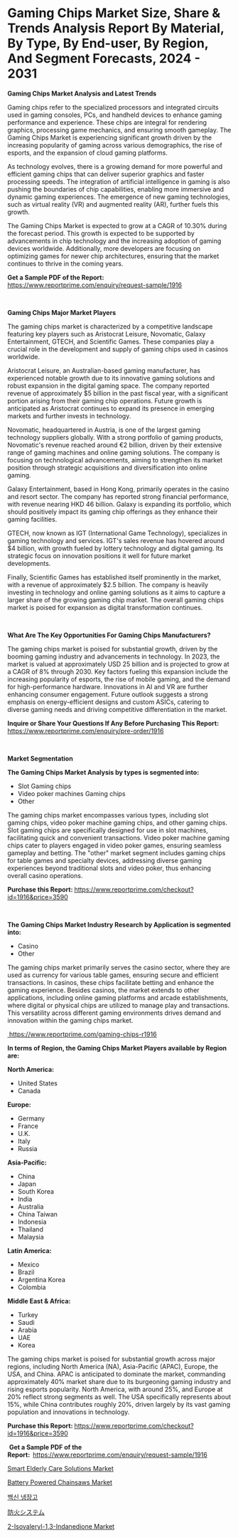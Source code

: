 <p><h1>Gaming Chips Market Size, Share & Trends Analysis Report By Material, By Type, By End-user, By Region, And Segment Forecasts, 2024 - 2031</h1></p><p><strong>Gaming Chips Market Analysis and Latest Trends</strong></p>
<p><p>Gaming chips refer to the specialized processors and integrated circuits used in gaming consoles, PCs, and handheld devices to enhance gaming performance and experience. These chips are integral for rendering graphics, processing game mechanics, and ensuring smooth gameplay. The Gaming Chips Market is experiencing significant growth driven by the increasing popularity of gaming across various demographics, the rise of esports, and the expansion of cloud gaming platforms.</p><p>As technology evolves, there is a growing demand for more powerful and efficient gaming chips that can deliver superior graphics and faster processing speeds. The integration of artificial intelligence in gaming is also pushing the boundaries of chip capabilities, enabling more immersive and dynamic gaming experiences. The emergence of new gaming technologies, such as virtual reality (VR) and augmented reality (AR), further fuels this growth.</p><p>The Gaming Chips Market is expected to grow at a CAGR of 10.30% during the forecast period. This growth is expected to be supported by advancements in chip technology and the increasing adoption of gaming devices worldwide. Additionally, more developers are focusing on optimizing games for newer chip architectures, ensuring that the market continues to thrive in the coming years.</p></p>
<p><strong>Get a Sample PDF of the Report:&nbsp;</strong> <a href="https://www.reportprime.com/enquiry/request-sample/1916">https://www.reportprime.com/enquiry/request-sample/1916</a></p>
<p>&nbsp;</p>
<p><strong>Gaming Chips Major Market Players</strong></p>
<p><p>The gaming chips market is characterized by a competitive landscape featuring key players such as Aristocrat Leisure, Novomatic, Galaxy Entertainment, GTECH, and Scientific Games. These companies play a crucial role in the development and supply of gaming chips used in casinos worldwide.</p><p>Aristocrat Leisure, an Australian-based gaming manufacturer, has experienced notable growth due to its innovative gaming solutions and robust expansion in the digital gaming space. The company reported revenue of approximately $5 billion in the past fiscal year, with a significant portion arising from their gaming chip operations. Future growth is anticipated as Aristocrat continues to expand its presence in emerging markets and further invests in technology.</p><p>Novomatic, headquartered in Austria, is one of the largest gaming technology suppliers globally. With a strong portfolio of gaming products, Novomatic's revenue reached around €2 billion, driven by their extensive range of gaming machines and online gaming solutions. The company is focusing on technological advancements, aiming to strengthen its market position through strategic acquisitions and diversification into online gaming.</p><p>Galaxy Entertainment, based in Hong Kong, primarily operates in the casino and resort sector. The company has reported strong financial performance, with revenue nearing HKD 46 billion. Galaxy is expanding its portfolio, which should positively impact its gaming chip offerings as they enhance their gaming facilities.</p><p>GTECH, now known as IGT (International Game Technology), specializes in gaming technology and services. IGT's sales revenue has hovered around $4 billion, with growth fueled by lottery technology and digital gaming. Its strategic focus on innovation positions it well for future market developments.</p><p>Finally, Scientific Games has established itself prominently in the market, with a revenue of approximately $2.5 billion. The company is heavily investing in technology and online gaming solutions as it aims to capture a larger share of the growing gaming chip market. The overall gaming chips market is poised for expansion as digital transformation continues.</p></p>
<p>&nbsp;</p>
<p><strong>What Are The Key Opportunities For Gaming Chips Manufacturers?</strong></p>
<p><p>The gaming chips market is poised for substantial growth, driven by the booming gaming industry and advancements in technology. In 2023, the market is valued at approximately USD 25 billion and is projected to grow at a CAGR of 8% through 2030. Key factors fueling this expansion include the increasing popularity of esports, the rise of mobile gaming, and the demand for high-performance hardware. Innovations in AI and VR are further enhancing consumer engagement. Future outlook suggests a strong emphasis on energy-efficient designs and custom ASICs, catering to diverse gaming needs and driving competitive differentiation in the market.</p></p>
<p><strong>Inquire or Share Your Questions If Any Before Purchasing This Report:</strong> <a href="https://www.reportprime.com/enquiry/pre-order/1916">https://www.reportprime.com/enquiry/pre-order/1916</a></p>
<p>&nbsp;</p>
<p><strong>Market Segmentation</strong></p>
<p><strong>The Gaming Chips Market Analysis by types is segmented into:</strong></p>
<p><ul><li>Slot Gaming chips</li><li>Video poker machines Gaming chips</li><li>Other</li></ul></p>
<p><p>The gaming chips market encompasses various types, including slot gaming chips, video poker machine gaming chips, and other gaming chips. Slot gaming chips are specifically designed for use in slot machines, facilitating quick and convenient transactions. Video poker machine gaming chips cater to players engaged in video poker games, ensuring seamless gameplay and betting. The "other" market segment includes gaming chips for table games and specialty devices, addressing diverse gaming experiences beyond traditional slots and video poker, thus enhancing overall casino operations.</p></p>
<p><strong>Purchase this Report:&nbsp;</strong><a href="https://www.reportprime.com/checkout?id=1916&price=3590">https://www.reportprime.com/checkout?id=1916&price=3590</a></p>
<p>&nbsp;</p>
<p><strong>The Gaming Chips Market Industry Research by Application is segmented into:</strong></p>
<p><ul><li>Casino</li><li>Other</li></ul></p>
<p><p>The gaming chips market primarily serves the casino sector, where they are used as currency for various table games, ensuring secure and efficient transactions. In casinos, these chips facilitate betting and enhance the gaming experience. Besides casinos, the market extends to other applications, including online gaming platforms and arcade establishments, where digital or physical chips are utilized to manage play and transactions. This versatility across different gaming environments drives demand and innovation within the gaming chips market.</p></p>
<p><a href="https://www.reportprime.com/gaming-chips-r1916">&nbsp;https://www.reportprime.com/gaming-chips-r1916</a></p>
<p><strong>In terms of Region, the Gaming Chips Market Players available by Region are:</strong></p>
<p>
    <p> <strong> North America: </strong>
        <ul>
            <li>United States</li>
            <li>Canada</li>
        </ul>
        </p> 
    <p> <strong> Europe: </strong>
        <ul>
            <li>Germany</li>
            <li>France</li>
            <li>U.K.</li>
            <li>Italy</li>
            <li>Russia</li>
        </ul>
        </p> 
    <p> <strong> Asia-Pacific: </strong>
        <ul>
            <li>China</li>
            <li>Japan</li>
            <li>South Korea</li>
            <li>India</li>
            <li>Australia</li>
            <li>China Taiwan</li>
            <li>Indonesia</li>
            <li>Thailand</li>
            <li>Malaysia</li>
        </ul>
        </p> 
    <p> <strong> Latin America: </strong>
        <ul>
            <li>Mexico</li>
            <li>Brazil</li>
            <li>Argentina Korea</li>
            <li>Colombia</li>
        </ul>
        </p> 
    <p> <strong> Middle East & Africa: </strong>
        <ul>
            <li>Turkey</li>
            <li>Saudi</li>
            <li>Arabia</li>
            <li>UAE</li>
            <li>Korea</li>
        </ul>
    </p>
    </p>
<p><p>The gaming chips market is poised for substantial growth across major regions, including North America (NA), Asia-Pacific (APAC), Europe, the USA, and China. APAC is anticipated to dominate the market, commanding approximately 40% market share due to its burgeoning gaming industry and rising esports popularity. North America, with around 25%, and Europe at 20% reflect strong segments as well. The USA specifically represents about 15%, while China contributes roughly 20%, driven largely by its vast gaming population and innovations in technology.</p></p>
<p><strong>Purchase this Report: </strong><a href="https://www.reportprime.com/checkout?id=1916&price=3590">https://www.reportprime.com/checkout?id=1916&price=3590</a></p>
<p>&nbsp;<strong>Get a Sample PDF of the Report:&nbsp;&nbsp;</strong><a href="https://www.reportprime.com/enquiry/request-sample/1916">https://www.reportprime.com/enquiry/request-sample/1916</a></p>
<p><strong></strong></p>
<p><p><a href="https://medium.com/@ashlyglover/smart-elderly-care-solutions-market-market-segmentation-geographical-regions-and-market-forcast-506f14898f4e">Smart Elderly Care Solutions Market</a></p><p><a href="https://issuu.com/reportprime-2/docs/battery-powered-chainsaws-market-si_e9f474fc61a570">Battery Powered Chainsaws Market</a></p><p><a href="https://medium.com/@kavonhansen21/%EA%B8%80%EB%A1%9C%EB%B2%8C-%EB%B0%B1%EC%8B%A0-%EB%83%89%EC%9E%A5%EA%B3%A0-%EC%8B%9C%EC%9E%A5-%EC%A0%90%EC%9C%A0%EC%9C%A8-%EB%B0%8F-%EC%84%B1%EC%9E%A5-%EA%B8%B0%ED%9A%8C%EC%99%80-%EC%8B%9C%EC%9E%A5-%EA%B7%9C%EB%AA%A8%EA%B0%80-2024%EB%85%84%EB%B6%80%ED%84%B0-2031%EB%85%84%EA%B9%8C%EC%A7%80-7-3-%EC%9D%98-%EC%97%B0%ED%8F%89%EA%B7%A0-%EC%84%B1%EC%9E%A5%EB%A5%A0-cagr-%EB%A1%9C-%EC%84%B1%EC%9E%A5%ED%95%98%EA%B3%A0-%EC%9E%88%EC%8A%B5%EB%8B%88%EB%8B%A4-ef39686288dc">백신 냉장고</a></p><p><a href="https://medium.com/@vedakuvlis2023/%E7%81%AB%E7%81%BD%E9%98%B2%E6%AD%A2%E3%82%B7%E3%82%B9%E3%83%86%E3%83%A0%E5%B8%82%E5%A0%B4-%E3%82%B0%E3%83%AD%E3%83%BC%E3%83%90%E3%83%AB%E3%81%8A%E3%82%88%E3%81%B3%E5%9C%B0%E5%9F%9F%E5%88%86%E6%9E%90-%E5%9C%B0%E5%9F%9F-%E5%9B%BD%E5%88%A5%E5%88%86%E6%9E%90-%E7%AB%B6%E4%BA%89%E7%92%B0%E5%A2%83%E3%81%AB%E7%84%A6%E7%82%B9%E3%82%92%E5%BD%93%E3%81%A6%E3%81%A6-d181c1e2fa7d">防火システム</a></p><p><a href="https://issuu.com/reportprime-2/docs/2-isovaleryl-13-indanedione-market-_11ebf3983a701c">2-Isovaleryl-1,3-Indanedione Market</a></p></p>